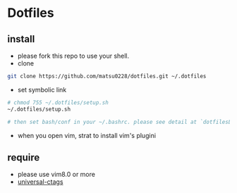 # Dotfiles

## install
- please fork this repo to use your shell.
- clone 
```bash
git clone https://github.com/matsu0228/dotfiles.git ~/.dotfiles
```

- set symbolic link
```bash
# chmod 755 ~/.dotfiles/setup.sh
~/.dotfiles/setup.sh

# then set bash/conf in your ~/.bashrc. please see detail at `dotfilesLink.sh `
```
- when you open vim, strat to install vim's plugini

## require

- please use vim8.0 or more
- [universal-ctags](https://github.com/universal-ctags/ctags) 
